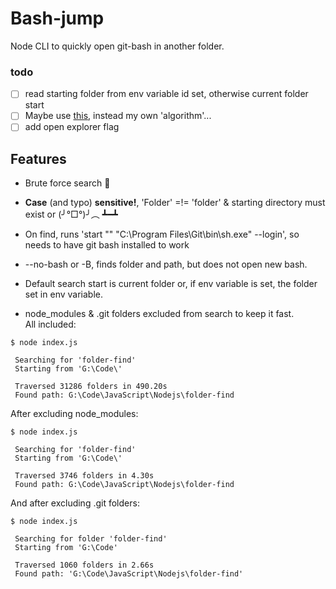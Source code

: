 # Bash-jump

Node CLI to quickly open git-bash in another folder.

### todo
* [ ] read starting folder from env variable id set, otherwise current folder start
* [ ] Maybe use [this](https://www.npmjs.com/package/folder-walker), instead my own 'algorithm'...
* [ ] add open explorer flag

## Features

* Brute force search :muscle:
* **Case** (and typo) **sensitive!**, 'Folder' =!= 'folder' & starting directory must exist or  (╯°□°)╯︵ ┻━┻
* On find, runs 'start "" "C:\\Program Files\\Git\\bin\\sh.exe" --login', so needs to have git bash installed to work
* --no-bash or -B, finds folder and path, but does not open new bash.
* Default search start is current folder or, if env variable is set, the folder set in env variable.


* node_modules & .git folders excluded from search to keep it fast.  
All included:
```
$ node index.js

 Searching for 'folder-find'
 Starting from 'G:\Code\'

 Traversed 31286 folders in 490.20s
 Found path: G:\Code\JavaScript\Nodejs\folder-find
 ```
After excluding node_modules:
```
$ node index.js

 Searching for 'folder-find'
 Starting from 'G:\Code\'

 Traversed 3746 folders in 4.30s
 Found path: G:\Code\JavaScript\Nodejs\folder-find
```
And after excluding .git folders:
```
$ node index.js

 Searching for folder 'folder-find'
 Starting from 'G:\Code'

 Traversed 1060 folders in 2.66s
 Found path: 'G:\Code\JavaScript\Nodejs\folder-find'
```